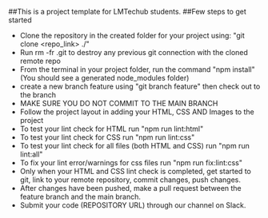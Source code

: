 ##This is a project template for LMTechub students.
##Few steps to get started
- Clone the repository in the created folder for your project using: "git clone <repo_link> ./"
- Run rm -fr .git to destroy any previous git connection with the cloned remote repo
- From the terminal in your project folder, run the command "npm install" (You should see a generated node_modules folder)
- create a new branch feature using "git branch feature" then check out to the branch
- MAKE SURE YOU DO NOT COMMIT TO THE MAIN BRANCH
- Follow the project layout in adding your HTML, CSS AND Images to the project
- To test your lint check for HTML run "npm run lint:html"
- To test your lint check for CSS run "npm run lint:css"
- To test your lint check for all files (both HTML and CSS) run "npm run lint:all"
- To fix your lint error/warnings for css files run "npm run fix:lint:css"
- Only when your HTML and CSS lint check is completed, get started to git, link to your remote repository, commit changes, push changes. 
- After changes have been pushed, make a pull request between the feature branch and the main branch.
- Submit your code (REPOSITORY URL) through our channel on Slack.